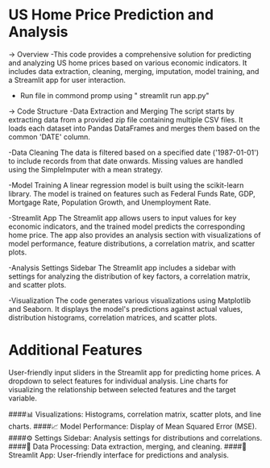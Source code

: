 # US Home Price Prediction and Analysis
-> Overview
-This code provides a comprehensive solution for predicting and analyzing US home prices based on various economic indicators. It includes data extraction, cleaning, merging, imputation, model training, and a Streamlit app for user interaction.
- Run file in commond promp using "<path> streamlit run app.py"
  
-> Code Structure
-Data Extraction and Merging
The script starts by extracting data from a provided zip file containing multiple CSV files. It loads each dataset into Pandas DataFrames and merges them based on the common 'DATE' column.

-Data Cleaning
The data is filtered based on a specified date ('1987-01-01') to include records from that date onwards. Missing values are handled using the SimpleImputer with a mean strategy.

-Model Training
A linear regression model is built using the scikit-learn library. The model is trained on features such as Federal Funds Rate, GDP, Mortgage Rate, Population Growth, and Unemployment Rate.

-Streamlit App
The Streamlit app allows users to input values for key economic indicators, and the trained model predicts the corresponding home price. The app also provides an analysis section with visualizations of model performance, feature distributions, a correlation matrix, and scatter plots.

-Analysis Settings Sidebar
The Streamlit app includes a sidebar with settings for analyzing the distribution of key factors, a correlation matrix, and scatter plots.

-Visualization
The code generates various visualizations using Matplotlib and Seaborn. It displays the model's predictions against actual values, distribution histograms, correlation matrices, and scatter plots.

# Additional Features
User-friendly input sliders in the Streamlit app for predicting home prices.
A dropdown to select features for individual analysis.
Line charts for visualizing the relationship between selected features and the target variable.

####📊 Visualizations: Histograms, correlation matrix, scatter plots, and line charts.
####📈 Model Performance: Display of Mean Squared Error (MSE).
####⚙️ Settings Sidebar: Analysis settings for distributions and correlations.
####🔄 Data Processing: Data extraction, merging, and cleaning.
####🚀 Streamlit App: User-friendly interface for predictions and analysis.
